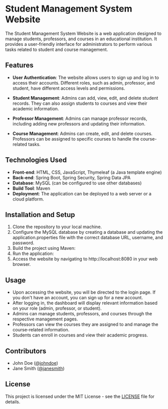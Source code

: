 # Student Management System Website

The Student Management System Website is a web application designed to manage students, professors, and courses in an educational institution. It provides a user-friendly interface for administrators to perform various tasks related to student and course management.

## Features

- **User Authentication**: The website allows users to sign up and log in to access their accounts. Different roles, such as admin, professor, and student, have different access levels and permissions.

- **Student Management**: Admins can add, view, edit, and delete student records. They can also assign students to courses and view their academic information.

- **Professor Management**: Admins can manage professor records, including adding new professors and updating their information.

- **Course Management**: Admins can create, edit, and delete courses. Professors can be assigned to specific courses to handle the course-related tasks.

## Technologies Used

- **Front-end**: HTML, CSS, JavaScript, Thymeleaf (a Java template engine)
- **Back-end**: Spring Boot, Spring Security, Spring Data JPA
- **Database**: MySQL (can be configured to use other databases)
- **Build Tool**: Maven
- **Deployment**: The application can be deployed to a web server or a cloud platform.

## Installation and Setup

1. Clone the repository to your local machine.
2. Configure the MySQL database by creating a database and updating the application.properties file with the correct database URL, username, and password.
3. Build the project using Maven:
4. Run the application:
5. Access the website by navigating to http://localhost:8080 in your web browser.

## Usage

- Upon accessing the website, you will be directed to the login page. If you don't have an account, you can sign up for a new account.
- After logging in, the dashboard will display relevant information based on your role (admin, professor, or student).
- Admins can manage students, professors, and courses through the respective management pages.
- Professors can view the courses they are assigned to and manage the course-related information.
- Students can enroll in courses and view their academic progress.

## Contributors

- John Doe ([@johndoe](https://github.com/johndoe))
- Jane Smith ([@janesmith](https://github.com/janesmith))

## License

This project is licensed under the MIT License - see the [LICENSE](LICENSE) file for details.
